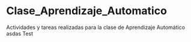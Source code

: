 # Clase_Aprendizaje_Automatico
Actividades y tareas realizadas para la clase de Aprendizaje Automático
asdas
Test
